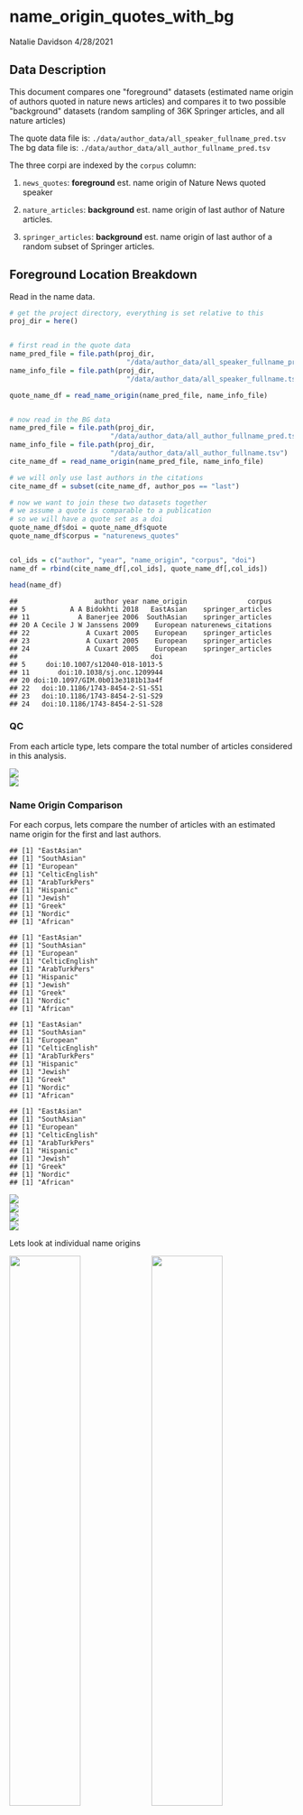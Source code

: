 name\_origin\_quotes\_with\_bg
================
Natalie Davidson
4/28/2021

## Data Description

This document compares one "foreground" datasets (estimated name origin of authors quoted in nature news articles) and compares it to two possible "background" datasets (random sampling of 36K Springer articles, and all nature articles)

The quote data file is: `./data/author_data/all_speaker_fullname_pred.tsv` The bg data file is: `./data/author_data/all_author_fullname_pred.tsv`

The three corpi are indexed by the `corpus` column:

1.  `news_quotes`: **foreground** est. name origin of Nature News quoted speaker

2.  `nature_articles`: **background** est. name origin of last author of Nature articles.

3.  `springer_articles`: **background** est. name origin of last author of a random subset of Springer articles.

## Foreground Location Breakdown

Read in the name data.

``` r
# get the project directory, everything is set relative to this
proj_dir = here()


# first read in the quote data
name_pred_file = file.path(proj_dir, 
                             "/data/author_data/all_speaker_fullname_pred.tsv")
name_info_file = file.path(proj_dir, 
                             "/data/author_data/all_speaker_fullname.tsv")

quote_name_df = read_name_origin(name_pred_file, name_info_file)


# now read in the BG data
name_pred_file = file.path(proj_dir, 
                         "/data/author_data/all_author_fullname_pred.tsv")
name_info_file = file.path(proj_dir, 
                         "/data/author_data/all_author_fullname.tsv")
cite_name_df = read_name_origin(name_pred_file, name_info_file)

# we will only use last authors in the citations
cite_name_df = subset(cite_name_df, author_pos == "last")

# now we want to join these two datasets together
# we assume a quote is comparable to a publication
# so we will have a quote set as a doi
quote_name_df$doi = quote_name_df$quote
quote_name_df$corpus = "naturenews_quotes"


col_ids = c("author", "year", "name_origin", "corpus", "doi")
name_df = rbind(cite_name_df[,col_ids], quote_name_df[,col_ids])

head(name_df)
```

    ##                   author year name_origin               corpus
    ## 5           A A Bidokhti 2018   EastAsian    springer_articles
    ## 11            A Banerjee 2006  SouthAsian    springer_articles
    ## 20 A Cecile J W Janssens 2009    European naturenews_citations
    ## 22              A Cuxart 2005    European    springer_articles
    ## 23              A Cuxart 2005    European    springer_articles
    ## 24              A Cuxart 2005    European    springer_articles
    ##                                 doi
    ## 5     doi:10.1007/s12040-018-1013-5
    ## 11       doi:10.1038/sj.onc.1209944
    ## 20 doi:10.1097/GIM.0b013e3181b13a4f
    ## 22   doi:10.1186/1743-8454-2-S1-S51
    ## 23   doi:10.1186/1743-8454-2-S1-S29
    ## 24   doi:10.1186/1743-8454-2-S1-S28

### QC

From each article type, lets compare the total number of articles considered in this analysis.

<img src="name_origin_quotes_with_bg_files/figure-markdown_github/qc_analysis-1.png" style="display: block; margin: auto;" /><img src="name_origin_quotes_with_bg_files/figure-markdown_github/qc_analysis-2.png" style="display: block; margin: auto;" />

### Name Origin Comparison

For each corpus, lets compare the number of articles with an estimated name origin for the first and last authors.

    ## [1] "EastAsian"
    ## [1] "SouthAsian"
    ## [1] "European"
    ## [1] "CelticEnglish"
    ## [1] "ArabTurkPers"
    ## [1] "Hispanic"
    ## [1] "Jewish"
    ## [1] "Greek"
    ## [1] "Nordic"
    ## [1] "African"

    ## [1] "EastAsian"
    ## [1] "SouthAsian"
    ## [1] "European"
    ## [1] "CelticEnglish"
    ## [1] "ArabTurkPers"
    ## [1] "Hispanic"
    ## [1] "Jewish"
    ## [1] "Greek"
    ## [1] "Nordic"
    ## [1] "African"

    ## [1] "EastAsian"
    ## [1] "SouthAsian"
    ## [1] "European"
    ## [1] "CelticEnglish"
    ## [1] "ArabTurkPers"
    ## [1] "Hispanic"
    ## [1] "Jewish"
    ## [1] "Greek"
    ## [1] "Nordic"
    ## [1] "African"

    ## [1] "EastAsian"
    ## [1] "SouthAsian"
    ## [1] "European"
    ## [1] "CelticEnglish"
    ## [1] "ArabTurkPers"
    ## [1] "Hispanic"
    ## [1] "Jewish"
    ## [1] "Greek"
    ## [1] "Nordic"
    ## [1] "African"

<img src="name_origin_quotes_with_bg_files/figure-markdown_github/compare_origins_each_corpus-1.png" style="display: block; margin: auto;" /><img src="name_origin_quotes_with_bg_files/figure-markdown_github/compare_origins_each_corpus-2.png" style="display: block; margin: auto;" /><img src="name_origin_quotes_with_bg_files/figure-markdown_github/compare_origins_each_corpus-3.png" style="display: block; margin: auto;" /><img src="name_origin_quotes_with_bg_files/figure-markdown_github/compare_origins_each_corpus-4.png" style="display: block; margin: auto;" />

Lets look at individual name origins

<img src="name_origin_quotes_with_bg_files/figure-markdown_github/individual_name_origins-1.png" width="50%" /><img src="name_origin_quotes_with_bg_files/figure-markdown_github/individual_name_origins-2.png" width="50%" /><img src="name_origin_quotes_with_bg_files/figure-markdown_github/individual_name_origins-3.png" width="50%" /><img src="name_origin_quotes_with_bg_files/figure-markdown_github/individual_name_origins-4.png" width="50%" /><img src="name_origin_quotes_with_bg_files/figure-markdown_github/individual_name_origins-5.png" width="50%" /><img src="name_origin_quotes_with_bg_files/figure-markdown_github/individual_name_origins-6.png" width="50%" /><img src="name_origin_quotes_with_bg_files/figure-markdown_github/individual_name_origins-7.png" width="50%" /><img src="name_origin_quotes_with_bg_files/figure-markdown_github/individual_name_origins-8.png" width="50%" /><img src="name_origin_quotes_with_bg_files/figure-markdown_github/individual_name_origins-9.png" width="50%" /><img src="name_origin_quotes_with_bg_files/figure-markdown_github/individual_name_origins-10.png" width="50%" /><img src="name_origin_quotes_with_bg_files/figure-markdown_github/individual_name_origins-11.png" width="50%" /><img src="name_origin_quotes_with_bg_files/figure-markdown_github/individual_name_origins-12.png" width="50%" /><img src="name_origin_quotes_with_bg_files/figure-markdown_github/individual_name_origins-13.png" width="50%" /><img src="name_origin_quotes_with_bg_files/figure-markdown_github/individual_name_origins-14.png" width="50%" /><img src="name_origin_quotes_with_bg_files/figure-markdown_github/individual_name_origins-15.png" width="50%" /><img src="name_origin_quotes_with_bg_files/figure-markdown_github/individual_name_origins-16.png" width="50%" /><img src="name_origin_quotes_with_bg_files/figure-markdown_github/individual_name_origins-17.png" width="50%" /><img src="name_origin_quotes_with_bg_files/figure-markdown_github/individual_name_origins-18.png" width="50%" /><img src="name_origin_quotes_with_bg_files/figure-markdown_github/individual_name_origins-19.png" width="50%" /><img src="name_origin_quotes_with_bg_files/figure-markdown_github/individual_name_origins-20.png" width="50%" />
